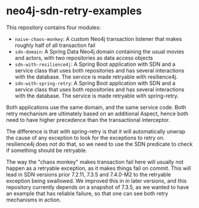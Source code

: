 # neo4j-sdn-retry-examples

This repository contains four modules:

* `naive-chaos-monkey`: A custom Neo4j transaction listener that makes roughly half of all transaction fail
* `sdn-domain`: A Spring Data Neo4j domain containing the usual movies and actors, with two repositories as data access objects
* `sdn-with-resilience4j`: A Spring Boot application with SDN and a service class that uses both repositories and has several interactions with the database. The service is made retryable with resilience4j.
* `sdn-with-spring-retry`: A Spring Boot application with SDN and a service class that uses both repositories and has several interactions with the database. The service is made retryable with spring-retry.

Both applications use the same domain, and the same service code.
Both retry mechanism are ultimately based on an additional Aspect, hence both need to have higher precedence than the transactional interceptor.

The difference is that with spring-retry is that it will automatically unwrap the cause of any exception to look for the exceptions to retry on.
resilience4j does not do that, so we need to use the SDN predicate to check if something should be retryable.

The way the "chaos monkey" makes transaction fail here will usually not happen as a retryable exception, as it makes things fail on commit.
This will lead in SDN versions prior 7.2.11, 7.3.5 and 7.4.0-M2 to the retryable exception being swallowed. 
We improved this in in later versions, and this repository currently depends on a snapshot of 7.3.5, as we wanted to have an example that has reliable failure, so that one can see both retry mechanisms in action.
